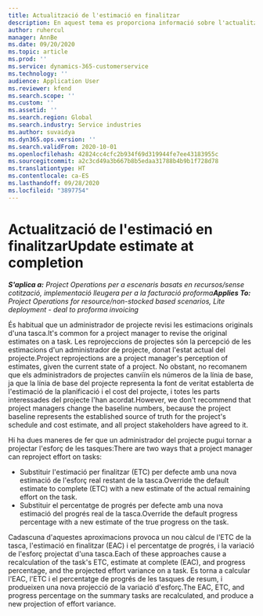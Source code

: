 ```yaml
---
title: Actualització de l'estimació en finalitzar
description: En aquest tema es proporciona informació sobre l'actualització de la projecció de l'esforç en un projecte.
author: ruhercul
manager: AnnBe
ms.date: 09/20/2020
ms.topic: article
ms.prod: ''
ms.service: dynamics-365-customerservice
ms.technology: ''
audience: Application User
ms.reviewer: kfend
ms.search.scope: ''
ms.custom: ''
ms.assetid: ''
ms.search.region: Global
ms.search.industry: Service industries
ms.author: suvaidya
ms.dyn365.ops.version: ''
ms.search.validFrom: 2020-10-01
ms.openlocfilehash: 42824cc4cfc2b934f69d319944fe7ee43183955c
ms.sourcegitcommit: a2c3cd49a3b667b8b5edaa31788b4b9b1f728d78
ms.translationtype: HT
ms.contentlocale: ca-ES
ms.lasthandoff: 09/28/2020
ms.locfileid: "3897754"
---
```

# <a name="update-estimate-at-completion"></a><span data-ttu-id="3a3cc-103">Actualització de l'estimació en finalitzar</span><span class="sxs-lookup"><span data-stu-id="3a3cc-103">Update estimate at completion</span></span>

<span data-ttu-id="3a3cc-104">_**S'aplica a:** Project Operations per a escenaris basats en recursos/sense cotització, implementació lleugera per a la facturació proforma_</span><span class="sxs-lookup"><span data-stu-id="3a3cc-104">_**Applies To:** Project Operations for resource/non-stocked based scenarios, Lite deployment - deal to proforma invoicing_</span></span>

<span data-ttu-id="3a3cc-105">És habitual que un administrador de projecte revisi les estimacions originals d'una tasca.</span><span class="sxs-lookup"><span data-stu-id="3a3cc-105">It's common for a project manager to revise the original estimates on a task.</span></span> <span data-ttu-id="3a3cc-106">Les reprojeccions de projectes són la percepció de les estimacions d'un administrador de projecte, donat l'estat actual del projecte.</span><span class="sxs-lookup"><span data-stu-id="3a3cc-106">Project reprojections are a project manager's perception of estimates, given the current state of a project.</span></span> <span data-ttu-id="3a3cc-107">No obstant, no recomanem que els administradors de projectes canviïn els números de la línia de base, ja que la línia de base del projecte representa la font de veritat establerta de l'estimació de la planificació i el cost del projecte, i totes les parts interessades del projecte l'han acordat.</span><span class="sxs-lookup"><span data-stu-id="3a3cc-107">However, we don't recommend that project managers change the baseline numbers, because the project baseline represents the established source of truth for the project's schedule and cost estimate, and all project stakeholders have agreed to it.</span></span>

<span data-ttu-id="3a3cc-108">Hi ha dues maneres de fer que un administrador del projecte pugui tornar a projectar l'esforç de les tasques:</span><span class="sxs-lookup"><span data-stu-id="3a3cc-108">There are two ways that a project manager can reproject effort on tasks:</span></span>

- <span data-ttu-id="3a3cc-109">Substituir l'estimació per finalitzar (ETC) per defecte amb una nova estimació de l'esforç real restant de la tasca.</span><span class="sxs-lookup"><span data-stu-id="3a3cc-109">Override the default estimate to complete (ETC) with a new estimate of the actual remaining effort on the task.</span></span> 
- <span data-ttu-id="3a3cc-110">Substituir el percentatge de progrés per defecte amb una nova estimació del progrés real de la tasca.</span><span class="sxs-lookup"><span data-stu-id="3a3cc-110">Override the default progress percentage with a new estimate of the true progress on the task.</span></span>

<span data-ttu-id="3a3cc-111">Cadascuna d'aquestes aproximacions provoca un nou càlcul de l'ETC de la tasca, l'estimació en finalitzar (EAC) i el percentatge de progrés, i la variació de l'esforç projectat d'una tasca.</span><span class="sxs-lookup"><span data-stu-id="3a3cc-111">Each of these approaches cause a recalculation of the task's ETC, estimate at complete (EAC), and progress percentage, and the projected effort variance on a task.</span></span> <span data-ttu-id="3a3cc-112">Es torna a calcular l'EAC, l'ETC i el percentatge de progrés de les tasques de resum, i produeixen una nova projecció de la variació d'esforç.</span><span class="sxs-lookup"><span data-stu-id="3a3cc-112">The EAC, ETC, and progress percentage on the summary tasks are recalculated, and produce a new projection of effort variance.</span></span>
